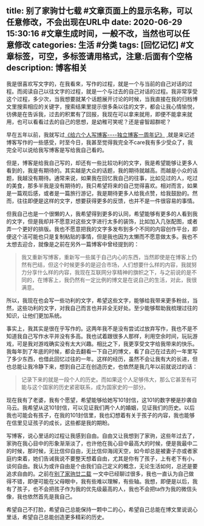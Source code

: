 title: 别了家驹廿七载 #文章页面上的显示名称，可以任意修改，不会出现在URL中
date: 2020-06-29 15:30:16 #文章生成时间，一般不改，当然也可以任意修改
categories: 生活 #分类
tags: [回忆记忆] #文章标签，可空，多标签请用格式，注意:后面有个空格
description: 博客相关
---

我是很喜欢写文字的，在我看來，写作的过程，就是一个与当前的自己对话的过程。而阅读自己以往文字的过程，就是一个与过去的自己对话的过程。我非常享受这个过程，多少次，当我想要就某个话题展开讨论的时候，当我直接在我的归档博文里搜索相应的关键字，搜索结果里提示很多条以往的文字，都会让我心情愉悦，彷佛是在告诉我，过去的积累有了回报，我现在可以拿来就用，即便不能拿来就用，也可以看看过去的自己的思想，是幼稚可笑呢？还是睿智超群呢？

早在五年以前，我就写过[《给六个人写博客----独立博客一周年记》](http://hktkdy.com/2015/05/15/201505/0510/) ,就是来记述博客写作的一些感受，时至今日，我甚至觉得我完全不care我有多少受众了，我完全可以说给我写博客是写给我自己看的。

但是，博客是给我自己写的，却还有一些比较功利的文字，我是希望能够让更多人看到的，我是有期待的。其实越是大众的话题，我的期待就越高。而越是小众的话题，我越没有期待。通常来说，如果我在回忆我自己的往事，比如见过的人，吃过的美食，那多半我是没有期待的，我只希望将来的自己觉得喜欢。相对而言，如果是一篇观后感，或者是一篇旅行游记，我是期待更多人给我点赞，给我鼓励的。然而，往往即便是这样的文字，想要获得更多的反馈，也并不是一件很容易的事情。


但我自己也是一个很懒的人，我希望得到更多的认同，希望能够有更多的人看到我的文字，但是我却并不愿意对这些文字进行太多的装饰，比如加入几张配图，或者弄一个更好的排版。我也不愿意把我的文字多发布到多个不同的内容创作平台，即便这个活可能也只是复制粘贴的事情，但是我也因为太懒而不愿意做太多。我也不太想去迎合，就像是之前在另外一篇博客中曾经提到的：


>我又重新写博客，重新写一些属于自己内心的东西，当然即使是在博客上仍然有巴结，但这个时候更多的是迎合市场，人们想要什么样的内容，我就努力分享什么样的内容，我现在互联网分享精神的旗帜之下，与之前说的是不同的，在博客上，我仍然有一定比例的博文是在说自己的生活，对此，我很满意。


所以，我现在也会写一些功利的文字，希望这些文字，能够给我带来更多粉丝，当然，这些功利的文字，对我自己而言也并非全无好处。至少能够帮助我梳理过往的知识，让他们更加系统。

事实上，我其实是很在乎写作的。这两年我不是没有尝试过放弃写作，我也不是不知道我自己写作水平并没有多高。我也试着跟很多人那样，利用空余时间，玩玩游戏，可是我对游戏确实没有太大兴趣。相比之下，我更享受文字给我带来的快乐。我每年到了年底的时候，都会去翻看一下自己的博文，看了自己在过去的一年里写了多少东西，也借此回忆过往的一年。这样的经历，虽然不会让我有大的长进，但也总能让我冷静下来，想到自己正在创造历史，也依然是我几年以前就说过的话：

>记录下来的就是一段个人的历史。而如果这个人足够伟大，那么它甚至有可能与这个国家的历史紧密联系，成为国家史的一部分。

现在我有了老婆，我有个愿望，希望能够给她写101封信，这101的数字梗是抄袭自马云。我希望从这101封信，可以见证我们两个人的婚姻，见证我们的历史。以后我也可能会有孩子，在我的101封信里，我也幻想着有关于孩子的内容，我也能够在信里见证孩子的成长，这些都是我的期盼。

写博客，说心里话的过程让我感到自由。自由又让我想到了家驹，这些年过去了，家驹在我心目中的形象渐渐淡了，也许他在我心目中最高大的时候，便是我最中二的时候，那时候，无比信仰自由，无比信仰海阔天空，如今却总是被妻子亦或者家庭约束着，她们告诫我说不要整天想着自由，尤其是你有了孩子，上有老下有小，谈何自由。我认为或许自由是个由我们自己定义的概念，无论生活如何，总还是要追求自由的。之前在[别了家驹廿二载](http://hktkdy.com/2015/06/30/201506/0630/) 一文中已经聊过很多，我也一直认为自己做得不错，即便可能在父母眼中，我有些难以理解，有些轴。我想，即便是以后，我有了孩子，也不会把孩子作为我的优先级最高的人，我也不会把ta作为我的微信头像，我也依然首先是我自己。

希望自己不打脸，希望自己总能保持一颗中二的心，希望自己总能在博文里说说心里话，希望自己总能创造更多精彩的历史。

